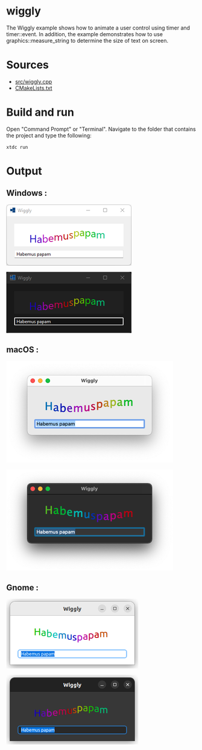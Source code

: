 # wiggly

The Wiggly example shows how to animate a user control using timer and timer::event. In addition, the example demonstrates how to use graphics::measure_string to determine the size of text on screen.

# Sources

* [src/wiggly.cpp](src/wiggly.cpp)
* [CMakeLists.txt](CMakeLists.txt)

# Build and run

Open "Command Prompt" or "Terminal". Navigate to the folder that contains the project and type the following:

```shell
xtdc run
```

# Output

## Windows :

![Screenshot](../../../../docs/pictures/examples/wiggly_w.png)

![Screenshot](../../../../docs/pictures/examples/wiggly_wd.png)

## macOS :

![Screenshot](../../../../docs/pictures/examples/wiggly_m.png)

![Screenshot](../../../../docs/pictures/examples/wiggly_md.png)

## Gnome :

![Screenshot](../../../../docs/pictures/examples/wiggly_g.png)

![Screenshot](../../../../docs/pictures/examples/wiggly_gd.png)

